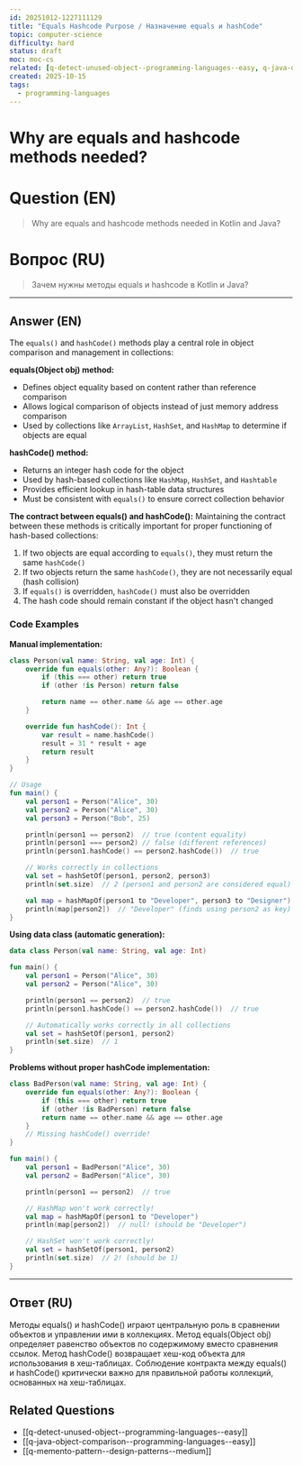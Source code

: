 ```yaml
---
id: 20251012-1227111129
title: "Equals Hashcode Purpose / Назначение equals и hashCode"
topic: computer-science
difficulty: hard
status: draft
moc: moc-cs
related: [q-detect-unused-object--programming-languages--easy, q-java-object-comparison--programming-languages--easy, q-memento-pattern--design-patterns--medium]
created: 2025-10-15
tags:
  - programming-languages
---
```

# Why are equals and hashcode methods needed?

# Question (EN)
> Why are equals and hashcode methods needed in Kotlin and Java?

# Вопрос (RU)
> Зачем нужны методы equals и hashcode в Kotlin и Java?

---

## Answer (EN)

The `equals()` and `hashCode()` methods play a central role in object comparison and management in collections:

**equals(Object obj) method:**
- Defines object equality based on content rather than reference comparison
- Allows logical comparison of objects instead of just memory address comparison
- Used by collections like `ArrayList`, `HashSet`, and `HashMap` to determine if objects are equal

**hashCode() method:**
- Returns an integer hash code for the object
- Used by hash-based collections like `HashMap`, `HashSet`, and `Hashtable`
- Provides efficient lookup in hash-table data structures
- Must be consistent with `equals()` to ensure correct collection behavior

**The contract between equals() and hashCode():**
Maintaining the contract between these methods is critically important for proper functioning of hash-based collections:

1. If two objects are equal according to `equals()`, they must return the same `hashCode()`
2. If two objects return the same `hashCode()`, they are not necessarily equal (hash collision)
3. If `equals()` is overridden, `hashCode()` must also be overridden
4. The hash code should remain constant if the object hasn't changed

### Code Examples

**Manual implementation:**
```kotlin
class Person(val name: String, val age: Int) {
    override fun equals(other: Any?): Boolean {
        if (this === other) return true
        if (other !is Person) return false

        return name == other.name && age == other.age
    }

    override fun hashCode(): Int {
        var result = name.hashCode()
        result = 31 * result + age
        return result
    }
}

// Usage
fun main() {
    val person1 = Person("Alice", 30)
    val person2 = Person("Alice", 30)
    val person3 = Person("Bob", 25)

    println(person1 == person2)  // true (content equality)
    println(person1 === person2) // false (different references)
    println(person1.hashCode() == person2.hashCode())  // true

    // Works correctly in collections
    val set = hashSetOf(person1, person2, person3)
    println(set.size)  // 2 (person1 and person2 are considered equal)

    val map = hashMapOf(person1 to "Developer", person3 to "Designer")
    println(map[person2])  // "Developer" (finds using person2 as key)
}
```

**Using data class (automatic generation):**
```kotlin
data class Person(val name: String, val age: Int)

fun main() {
    val person1 = Person("Alice", 30)
    val person2 = Person("Alice", 30)

    println(person1 == person2)  // true
    println(person1.hashCode() == person2.hashCode())  // true

    // Automatically works correctly in all collections
    val set = hashSetOf(person1, person2)
    println(set.size)  // 1
}
```

**Problems without proper hashCode implementation:**
```kotlin
class BadPerson(val name: String, val age: Int) {
    override fun equals(other: Any?): Boolean {
        if (this === other) return true
        if (other !is BadPerson) return false
        return name == other.name && age == other.age
    }
    // Missing hashCode() override!
}

fun main() {
    val person1 = BadPerson("Alice", 30)
    val person2 = BadPerson("Alice", 30)

    println(person1 == person2)  // true

    // HashMap won't work correctly!
    val map = hashMapOf(person1 to "Developer")
    println(map[person2])  // null! (should be "Developer")

    // HashSet won't work correctly!
    val set = hashSetOf(person1, person2)
    println(set.size)  // 2! (should be 1)
}
```

---

## Ответ (RU)
Методы equals() и hashCode() играют центральную роль в сравнении объектов и управлении ими в коллекциях. Метод equals(Object obj) определяет равенство объектов по содержимому вместо сравнения ссылок. Метод hashCode() возвращает хеш-код объекта для использования в хеш-таблицах. Соблюдение контракта между equals() и hashCode() критически важно для правильной работы коллекций, основанных на хеш-таблицах.

## Related Questions

- [[q-detect-unused-object--programming-languages--easy]]
- [[q-java-object-comparison--programming-languages--easy]]
- [[q-memento-pattern--design-patterns--medium]]
